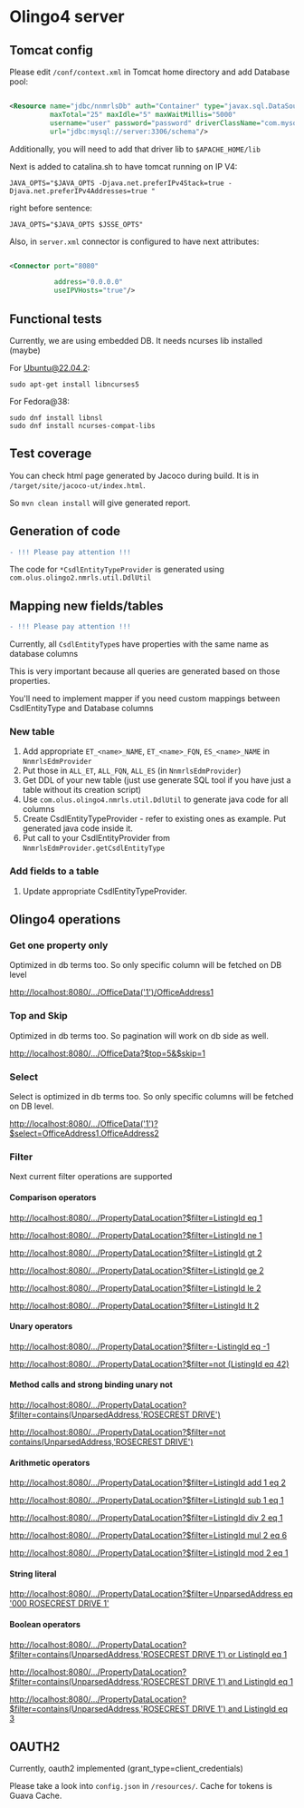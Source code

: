 # Olingo4 server

## Tomcat config

Please edit `/conf/context.xml` in Tomcat home directory and add Database pool:

```xml

<Resource name="jdbc/nnmrlsDb" auth="Container" type="javax.sql.DataSource"
          maxTotal="25" maxIdle="5" maxWaitMillis="5000"
          username="user" password="password" driverClassName="com.mysql.cj.jdbc.Driver"
          url="jdbc:mysql://server:3306/schema"/>

```

Additionally, you will need to add that driver lib to `$APACHE_HOME/lib`

Next is added to catalina.sh to have tomcat running on IP V4:

```shell
JAVA_OPTS="$JAVA_OPTS -Djava.net.preferIPv4Stack=true -Djava.net.preferIPv4Addresses=true "

```

right before sentence:

```shell
JAVA_OPTS="$JAVA_OPTS $JSSE_OPTS"
```

Also, in `server.xml` connector is configured to have next attributes:

```xml

<Connector port="8080"

           address="0.0.0.0"
           useIPVHosts="true"/>

```

## Functional tests

Currently, we are using embedded DB. It needs ncurses lib installed (maybe)

For Ubuntu@22.04.2:

```shell
sudo apt-get install libncurses5
```

For Fedora@38:

```shell
sudo dnf install libnsl
sudo dnf install ncurses-compat-libs
```

## Test coverage

You can check html page generated by Jacoco during build. It is in `/target/site/jacoco-ut/index.html`.

So `mvn clean install` will give generated report.

## Generation of code

```diff
- !!! Please pay attention !!!
```

The code for `*CsdlEntityTypeProvider` is generated using `com.olus.olingo2.nmrls.util.DdlUtil`

## Mapping new fields/tables

```diff
- !!! Please pay attention !!!
```

Currently, all `CsdlEntityType`s have properties with the same name as database columns

This is very important because all queries are generated based on those properties.

You'll need to implement mapper if you need custom mappings between CsdlEntityType and Database columns

### New table

1) Add appropriate `ET_<name>_NAME`, `ET_<name>_FQN`, `ES_<name>_NAME` in `NnmrlsEdmProvider`
2) Put those in `ALL_ET`, `ALL_FQN`, `ALL_ES` (in `NnmrlsEdmProvider`)
3) Get DDL of your new table (just use generate SQL tool if you have just a table without its creation script)
4) Use `com.olus.olingo4.nmrls.util.DdlUtil` to generate java code for all columns
5) Create CsdlEntityTypeProvider - refer to existing ones as example. Put generated java code inside it.
6) Put call to your CsdlEntityProvider from `NnmrlsEdmProvider.getCsdlEntityType`

### Add fields to a table

1) Update appropriate CsdlEntityTypeProvider.

## Olingo4 operations

### Get one property only

Optimized in db terms too. So only specific column will be fetched on DB level

[http://localhost:8080/.../OfficeData('1')/OfficeAddress1]()

### Top and Skip

Optimized in db terms too. So pagination will work on db side as well.

[http://localhost:8080/.../OfficeData?$top=5&$skip=1]()

### Select

Select is optimized in db terms too. So only specific columns will be fetched on DB level.

[http://localhost:8080/.../OfficeData('1')?$select=OfficeAddress1,OfficeAddress2]()

### Filter

Next current filter operations are supported

#### Comparison operators

[http://localhost:8080/.../PropertyDataLocation?$filter=ListingId eq 1]()

[http://localhost:8080/.../PropertyDataLocation?$filter=ListingId ne 1]()

[http://localhost:8080/.../PropertyDataLocation?$filter=ListingId gt 2]()

[http://localhost:8080/.../PropertyDataLocation?$filter=ListingId ge 2]()

[http://localhost:8080/.../PropertyDataLocation?$filter=ListingId le 2]()

[http://localhost:8080/.../PropertyDataLocation?$filter=ListingId lt 2]()

#### Unary operators

[http://localhost:8080/.../PropertyDataLocation?$filter=-ListingId eq -1]()

[http://localhost:8080/.../PropertyDataLocation?$filter=not (ListingId eq 42)]()

#### Method calls and strong binding unary not

[http://localhost:8080/.../PropertyDataLocation?$filter=contains(UnparsedAddress,'ROSECREST DRIVE')]()

[http://localhost:8080/.../PropertyDataLocation?$filter=not contains(UnparsedAddress,'ROSECREST DRIVE')]()

#### Arithmetic operators

[http://localhost:8080/.../PropertyDataLocation?$filter=ListingId add 1 eq 2]()

[http://localhost:8080/.../PropertyDataLocation?$filter=ListingId sub 1 eq 1]()

[http://localhost:8080/.../PropertyDataLocation?$filter=ListingId div 2 eq 1]()

[http://localhost:8080/.../PropertyDataLocation?$filter=ListingId mul 2 eq 6]()

[http://localhost:8080/.../PropertyDataLocation?$filter=ListingId mod 2 eq 1]()

#### String literal

[http://localhost:8080/.../PropertyDataLocation?$filter=UnparsedAddress eq '000 ROSECREST DRIVE 1']()

#### Boolean operators

[http://localhost:8080/.../PropertyDataLocation?$filter=contains(UnparsedAddress,'ROSECREST DRIVE 1') or ListingId eq 1]()

[http://localhost:8080/.../PropertyDataLocation?$filter=contains(UnparsedAddress,'ROSECREST DRIVE 1') and ListingId eq 1]()

[http://localhost:8080/.../PropertyDataLocation?$filter=contains(UnparsedAddress,'ROSECREST DRIVE 1') and ListingId eq 3]()

## OAUTH2
Currently, oauth2 implemented (grant_type=client_credentials)

Please take a look into `config.json` in `/resources/`.
Cache for tokens is Guava Cache.
